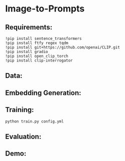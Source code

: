 # Image-to-Prompts

## Requirements:
```
!pip install sentence_transformers
!pip install ftfy regex tqdm
!pip install git+https://github.com/openai/CLIP.git
!pip install gradio
!pip install open_clip_torch
!pip install clip-interrogator
```

## Data:

## Embedding Generation:

## Training:
```
python train.py config.yml
```

## Evaluation:

## Demo: